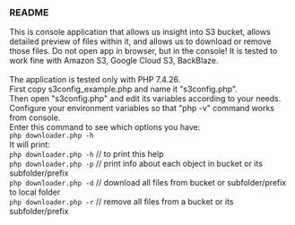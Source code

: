 ### README

This is console application that allows us insight into S3 bucket, allows detailed preview of files within it, and allows us to download or remove those files. Do not open app in browser, but in the console! It is tested to work fine with Amazon S3, Google Cloud S3, BackBlaze.<br>
<br>
The application is tested only with PHP 7.4.26.<br>
First copy s3config_example.php and name it "s3config.php".<br>
Then open "s3config.php" and edit its variables according to your needs.<br>
Configure your environment variables so that "php -v" command works from console.<br>
Enter this command to see which options you have:<br>
`php downloader.php -h`<br>
It will print:<br>
`php downloader.php -h` // to print this help<br>
`php downloader.php -p` // print info about each object in bucket or its subfolder/prefix<br>
`php downloader.php -d` // download all files from bucket or subfolder/prefix to local folder<br>
`php downloader.php -r` // remove all files from a bucket or its subfolder/prefix<br>
